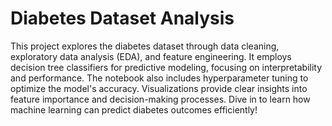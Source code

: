 # Diabetes Dataset Analysis
This project explores the diabetes dataset through data cleaning, exploratory data analysis (EDA), and feature engineering. It employs decision tree classifiers for predictive modeling, focusing on interpretability and performance. The notebook also includes hyperparameter tuning to optimize the model's accuracy. Visualizations provide clear insights into feature importance and decision-making processes. Dive in to learn how machine learning can predict diabetes outcomes efficiently!

